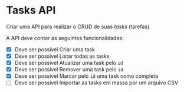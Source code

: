 # Tasks API

Criar uma API para realizar o CRUD de suas *tasks* (tarefas).

A API deve conter as seguintes funcionalidades:

- [x] Deve ser possível Criar uma task
- [x] Deve ser possível Listar todas as tasks
- [x] Deve ser possível Atualizar uma task pelo `id`
- [x] Deve ser possível Remover uma task pelo `id`
- [x] Deve ser possível Marcar pelo `id` uma task como completa
- [ ] Deve ser possível Importar as tasks em massa por um arquivo CSV